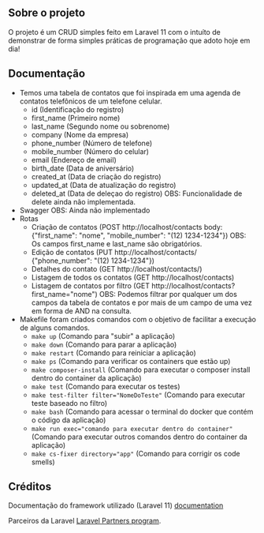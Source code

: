 ## Sobre o projeto

O projeto é um CRUD simples feito em Laravel 11 com o intuíto de demonstrar de forma simples práticas de programação que adoto hoje em dia!

## Documentação

- Temos uma tabela de contatos que foi inspirada em uma agenda de contatos telefônicos de um telefone celular.
  - id (Identificação do registro)
  - first_name (Primeiro nome)
  - last_name (Segundo nome ou sobrenome)
  - company (Nome da empresa)
  - phone_number (Número de telefone)
  - mobile_number (Número do celular)
  - email (Endereço de email)
  - birth_date (Data de aniversário)
  - created_at (Data de criação do registro)
  - updated_at (Data de atualização do registro)
  - deleted_at (Data de deleçao do registro) OBS: Funcionalidade de delete ainda não implementada.
- Swagger OBS: Ainda não implementado
- Rotas
  - Criação de contatos (POST http://localhost/contacts body: {"first_name": "nome", "mobile_number": "(12) 1234-1234"}) OBS: Os campos first_name e last_name são obrigatórios.
  - Edição de contatos (PUT http://localhost/contacts/<id> {"phone_number": "(12) 1234-1234"})
  - Detalhes do contato (GET http://localhost/contacts/<id>)
  - Listagem de todos os contatos (GET http://localhost/contacts)
  - Listagem de contatos por filtro (GET http://localhost/contacts?first_name="nome") OBS: Podemos filtrar por qualquer um dos campos da tabela de contatos e por mais de um campo de uma vez em forma de AND na consulta.
- Makefile foram criados comandos com o objetivo de facilitar a execução de alguns comandos.
  - ```make up``` (Comando para "subir" a aplicação)
  - ```make down``` (Comando para parar a aplicação)
  - ```make restart``` (Comando para reiniciar a aplicação)
  - ```make ps``` (Comando para verificar os containers que estão up)
  - ```make composer-install``` (Comando para executar o composer install dentro do container da aplicação)
  - ```make test``` (Comando para executar os testes)
  - ```make test-filter filter="NomeDoTeste"``` (Comando para executar teste baseado no filtro)
  - ```make bash``` (Comando para acessar o terminal do docker que contém o código da aplicação)
  - ```make run exec="comando para executar dentro do container"``` (Comando para executar outros comandos dentro do container da aplicação)
  - ```make cs-fixer directory="app"``` (Comando para corrigir os code smells)

## Créditos

Documentação do framework utilizado (Laravel 11) [documentation](https://laravel.com/docs)

Parceiros da Laravel [Laravel Partners program](https://partners.laravel.com).
